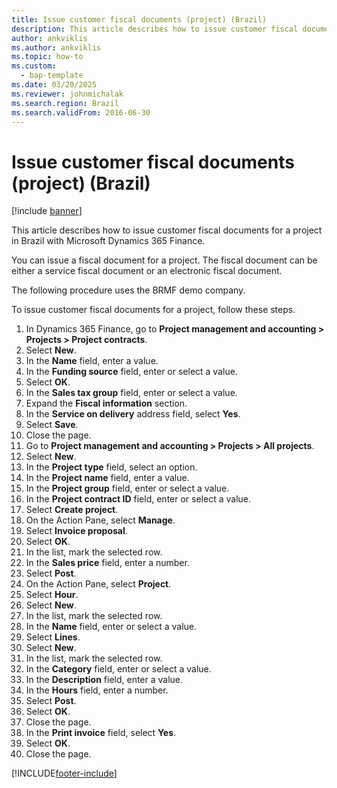```yaml
---
title: Issue customer fiscal documents (project) (Brazil)
description: This article describes how to issue customer fiscal documents for a project in Brazil with Microsoft Dynamics 365 Finance.
author: ankviklis
ms.author: ankviklis
ms.topic: how-to
ms.custom: 
  - bap-template
ms.date: 03/20/2025
ms.reviewer: johnmichalak
ms.search.region: Brazil
ms.search.validFrom: 2016-06-30
---
```


# Issue customer fiscal documents (project) (Brazil)

[!include [banner](../../includes/banner.md)]

This article describes how to issue customer fiscal documents for a project in Brazil with Microsoft Dynamics 365 Finance.

You can issue a fiscal document for a project. The fiscal document can be either a service fiscal document or an electronic fiscal document. 

The following procedure uses the BRMF demo company.

To issue customer fiscal documents for a project, follow these steps.

1. In Dynamics 365 Finance, go to **Project management and accounting \> Projects \> Project contracts**.
1. Select **New**.
1. In the **Name** field, enter a value.
1. In the **Funding source** field, enter or select a value.
1. Select **OK**.
1. In the **Sales tax group** field, enter or select a value.
1. Expand the **Fiscal information** section.
1. In the **Service on delivery** address field, select **Yes**.
1. Select **Save**.
1. Close the page.
1. Go to **Project management and accounting \> Projects \> All projects**.
1. Select **New**.
1. In the **Project type** field, select an option.
1. In the **Project name** field, enter a value.
1. In the **Project group** field, enter or select a value.
1. In the **Project contract ID** field, enter or select a value.
1. Select **Create project**.
1. On the Action Pane, select **Manage**.
1. Select **Invoice proposal**.
1. Select **OK**.
1. In the list, mark the selected row.
1. In the **Sales price** field, enter a number.
1. Select **Post**.
1. On the Action Pane, select **Project**.
1. Select **Hour**.
1. Select **New**.
1. In the list, mark the selected row.
1. In the **Name** field, enter or select a value.
1. Select **Lines**.
1. Select **New**.
1. In the list, mark the selected row.
1. In the **Category** field, enter or select a value.
1. In the **Description** field, enter a value.
1. In the **Hours** field, enter a number.
1. Select **Post**.
1. Select **OK**.
1. Close the page.
1. In the **Print invoice** field, select **Yes**.
1. Select **OK**.
1. Close the page.




[!INCLUDE[footer-include](../../../includes/footer-banner.md)]
